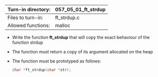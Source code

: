 Turn-in directory: | 057_05_01_ft_strdup|
-------------|-------------|
Files to turn-in: | ft_strdup.c |
Allowed functions: | malloc

* Write the function **ft_strdup** that will copy the exact behaviour of the function strdup
* The function must return a copy of its argument allocated on the heap

* The function must be prototyped as follows:
   ```C
   char *ft_strdup(char *str);
   ```
